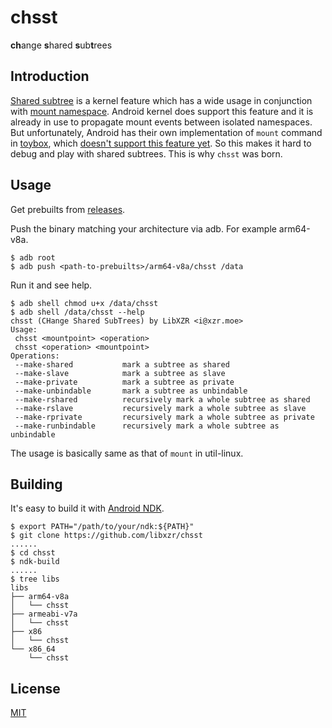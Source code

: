 # chsst

**ch**ange **s**hared **s**ub**t**rees

## Introduction

[Shared subtree](https://www.kernel.org/doc/html/latest/filesystems/sharedsubtree.html) is a kernel feature which has a wide usage in conjunction with [mount namespace](https://man7.org/linux/man-pages/man7/mount_namespaces.7.html). Android kernel does support this feature and it is already in use to propagate mount events between isolated namespaces. But unfortunately, Android has their own implementation of `mount` command in [toybox](https://android.googlesource.com/platform/external/toybox/), which [doesn't support this feature yet](https://android.googlesource.com/platform/external/toybox/+/refs/tags/android-13.0.0_r6/toys/lsb/mount.c#74). So this makes it hard to debug and play with shared subtrees. This is why `chsst` was born.

## Usage

Get prebuilts from [releases](https://github.com/libxzr/chsst/releases).

Push the binary matching your architecture via adb. For example arm64-v8a.
```
$ adb root
$ adb push <path-to-prebuilts>/arm64-v8a/chsst /data
```

Run it and see help.
```
$ adb shell chmod u+x /data/chsst
$ adb shell /data/chsst --help
chsst (CHange Shared SubTrees) by LibXZR <i@xzr.moe>
Usage:
 chsst <mountpoint> <operation>
 chsst <operation> <mountpoint>
Operations:
 --make-shared           mark a subtree as shared
 --make-slave            mark a subtree as slave
 --make-private          mark a subtree as private
 --make-unbindable       mark a subtree as unbindable
 --make-rshared          recursively mark a whole subtree as shared
 --make-rslave           recursively mark a whole subtree as slave
 --make-rprivate         recursively mark a whole subtree as private
 --make-runbindable      recursively mark a whole subtree as unbindable
```

The usage is basically same as that of `mount` in util-linux.

## Building

It's easy to build it with [Android NDK](https://developer.android.com/ndk).

```
$ export PATH="/path/to/your/ndk:${PATH}"
$ git clone https://github.com/libxzr/chsst
......
$ cd chsst
$ ndk-build
......
$ tree libs          
libs
├── arm64-v8a
│   └── chsst
├── armeabi-v7a
│   └── chsst
├── x86
│   └── chsst
└── x86_64
    └── chsst
```

## License

[MIT](LICENSE)
